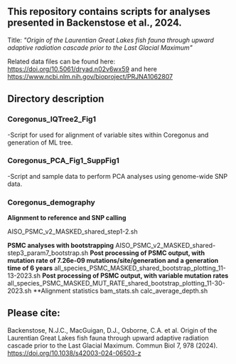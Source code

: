 ## This repository contains scripts for analyses presented in Backenstose et al., 2024. 
Title: *"Origin of the Laurentian Great Lakes fish fauna through upward adaptive radiation cascade prior to the Last Glacial Maximum"*

Related data files can be found here: https://doi.org/10.5061/dryad.n02v6wx59 and here https://www.ncbi.nlm.nih.gov/bioproject/PRJNA1062807

## Directory description
### Coregonus_IQTree2_Fig1
-Script for used for alignment of variable sites within Coregonus and generation of ML tree.

### Coregonus_PCA_Fig1_SuppFig1
-Script and sample data to perform PCA analyses using genome-wide SNP data.

### Coregonus_demography
**Alignment to reference and SNP calling**

  AISO_PSMC_v2_MASKED_shared_step1-2.sh
  
**PSMC analyses with bootstrapping**
  AISO_PSMC_v2_MASKED_shared-step3_param7_bootstrap.sh
**Post processing of PSMC output, with mutation rate of 7.26e-09 mutations/site/generation and a generation time of 6 years**
  all_species_PSMC_MASKED_shared_bootstrap_plotting_11-13-2023.sh
**Post processing of PSMC output, with variable mutation rates**
  all_species_PSMC_MASKED_MUT_RATE_shared_bootstrap_plotting_11-30-2023.sh
**Alignment statistics
  bam_stats.sh
  calc_average_depth.sh


## Please cite:
Backenstose, N.J.C., MacGuigan, D.J., Osborne, C.A. et al. Origin of the Laurentian Great Lakes fish fauna through upward adaptive radiation cascade prior to the Last Glacial Maximum. Commun Biol 7, 978 (2024). https://doi.org/10.1038/s42003-024-06503-z

